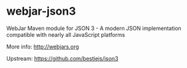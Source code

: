 webjar-json3
============

WebJar Maven module for JSON 3 - A modern JSON implementation compatible with nearly all JavaScript platforms

More info: http://webjars.org

Upstream: https://github.com/bestiejs/json3
